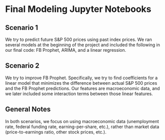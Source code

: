 # Final Modeling Jupyter Notebooks

## Scenario 1

We try to predict future S&P 500 prices using past index prices.
We ran several models at the beginning of the project and included the following in our final code: FB Prophet, ARIMA, and a linear regression.

## Scenario 2

We try to improve FB Prophet. 
Specifically, we try to find coefficients for a linear model that minimizes the difference between actual S&P 500 prices and the FB Prophet predictions. 
Our features are macroeconomic data, and we later included some interaction terms between those linear features.

## General Notes

In both scenarios, we focus on using macroeconomic data (unemployment rate, federal funding rate, earning-per-share, etc.), rather than market data (price-to-earnings ratio, other stock prices, etc.).

